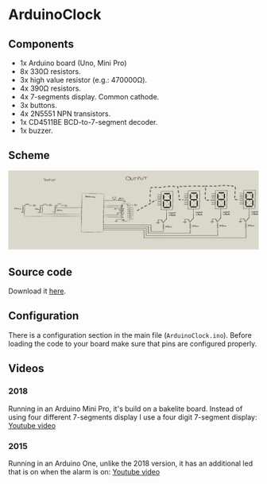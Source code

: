 # ArduinoClock

## Components

- 1x Arduino board (Uno, Mini Pro)
- 8x 330Ω resistors.
- 3x high value resistor (e.g.: 470000Ω).
- 4x 390Ω resistors.
- 4x 7-segments display. Common cathode.
- 3x buttons.
- 4x 2N5551 NPN transistors.
- 1x CD4511BE BCD-to-7-segment decoder.
- 1x buzzer.

## Scheme
![](scheme.png)

## Source code
Download it [here](https://github.com/rafaelgc/ArduinoClock/archive/master.zip).

## Configuration
There is a configuration section in the main file (`ArduinoClock.ino`). Before loading the code to your board make sure that pins are configured properly.

## Videos
### 2018
Running in an Arduino Mini Pro, it's build on a bakelite board. Instead of using four different 7-segments display I use a four digit 7-segment display: [Youtube video](https://youtu.be/82Oy63iAcYY)

### 2015
Running in an Arduino One, unlike the 2018 version, it has an additional led that is on when the alarm is on:
[Youtube video](https://www.youtube.com/watch?v=3Vp3RKkvZ58)
